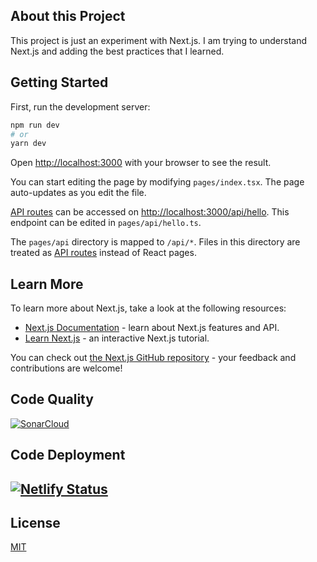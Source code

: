 ## About this Project

This project is just an experiment with Next.js. I am trying to understand Next.js and adding the best practices that I learned.

## Getting Started

First, run the development server:

```bash
npm run dev
# or
yarn dev
```

Open [http://localhost:3000](http://localhost:3000) with your browser to see the result.

You can start editing the page by modifying `pages/index.tsx`. The page auto-updates as you edit the file.

[API routes](https://nextjs.org/docs/api-routes/introduction) can be accessed on [http://localhost:3000/api/hello](http://localhost:3000/api/hello). This endpoint can be edited in `pages/api/hello.ts`.

The `pages/api` directory is mapped to `/api/*`. Files in this directory are treated as [API routes](https://nextjs.org/docs/api-routes/introduction) instead of React pages.

## Learn More

To learn more about Next.js, take a look at the following resources:

- [Next.js Documentation](https://nextjs.org/docs) - learn about Next.js features and API.
- [Learn Next.js](https://nextjs.org/learn) - an interactive Next.js tutorial.

You can check out [the Next.js GitHub repository](https://github.com/vercel/next.js/) - your feedback and contributions are welcome!

## Code Quality

[![SonarCloud](https://sonarcloud.io/images/project_badges/sonarcloud-white.svg)](https://sonarcloud.io/summary/new_code?id=theothirteen_todoist-clone)

## Code Deployment

## [![Netlify Status](https://api.netlify.com/api/v1/badges/4db12c45-d66f-45c6-925e-3e022c9177ca/deploy-status)](https://app.netlify.com/sites/todoistclonee/deploys)

## License

[MIT](LICENSE)
